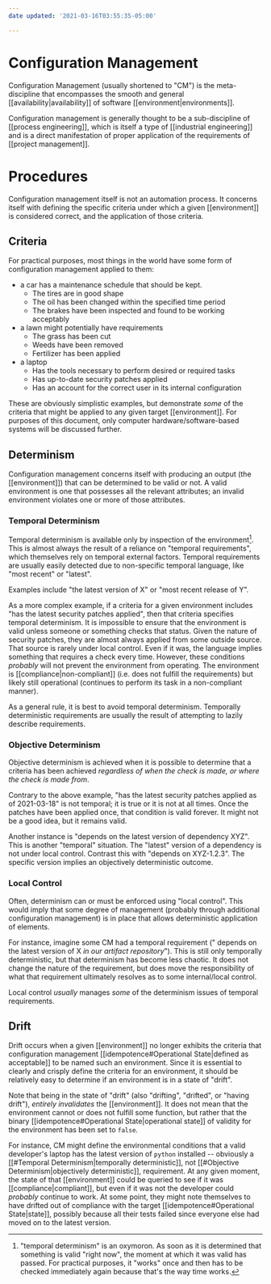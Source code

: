 ```yaml
---
date updated: '2021-03-16T03:55:35-05:00'

---
```


Configuration Management
===

Configuration Management (usually shortened to "CM") is the meta-discipline that encompasses the smooth and general [[availability|availability]] of software [[environment|environments]].

Configuration management is generally thought to be a sub-discipline of [[process engineering]], which is itself a type of [[industrial engineering]] and is a direct manifestation of proper application of the requirements of [[project management]].


# Procedures
Configuration management itself is not an automation process.  It concerns itself with defining the specific criteria under which a given [[environment]] is considered correct, and the application of those criteria.

## Criteria

For practical purposes, most things in the world have some form of configuration management applied to them:
- a car has a maintenance schedule that should be kept.
  - The tires are in good shape
  - The oil has been changed within the specified time period
  - The brakes have been inspected and found to be working acceptably
- a lawn might potentially have requirements
  - The grass has been cut
  - Weeds have been removed
  - Fertilizer has been applied
- a laptop 
  - Has the tools necessary to perform desired or required tasks
  - Has up-to-date security patches applied
  - Has an account for the correct user in its internal configuration

These are obviously simplistic examples, but demonstrate _some_ of the criteria that might be applied to any given target [[environment]].  For purposes of this document, only computer hardware/software-based systems will be discussed further.

## Determinism
Configuration management concerns itself with producing an output (the [[environment]]) that can be determined to be valid or not.  A valid environment is one that possesses all the relevant attributes; an invalid environment violates one or more of those attributes.



### Temporal Determinism
Temporal determinism is available only by inspection of the environment[^oxymoron].  This is almost always the result of a reliance on "temporal requirements", which themselves rely on temporal external factors.  Temporal requirements are usually easily detected due to non-specific temporal language, like "most recent" or "latest".  

Examples include "the latest version of X" or "most recent release of Y".

As a more complex example, if a criteria for a given environment includes "has the latest security patches applied", then that criteria specifies temporal determinism.  It is impossible to ensure that the environment is valid unless someone or something checks that status.  Given the nature of security patches, they are almost always applied from some outside source.  That source is rarely under local control.  Even if it was, the language implies something that requires a check every time.  However, these conditions _probably_ will not prevent the environment from operating.  The environment is [[compliance|non-compliant]] (i.e. does not fulfill the requirements) but likely still operational (continues to perform its task in a non-compliant manner).


As a general rule, it is best to avoid temporal determinism.  Temporally deterministic requirements are usually the result of attempting to lazily describe requirements.  

### Objective Determinism
Objective determinism is achieved when it is possible to determine that a criteria has been achieved _regardless of when the check is made, or where the check is made from_.  

Contrary to the above example, "has the latest security patches applied as of 2021-03-18" is not temporal; it is true or it is not at all times.  Once the patches have been applied once, that condition is valid forever.  It might not be a good idea, but it remains valid.  

Another instance is "depends on the latest version of dependency XYZ".  This is another "temporal" situation.  The "latest" version of a dependency is not under local control.  Contrast this with "depends on XYZ-1.2.3".  The specific version implies an objectively deterministic outcome.

### Local Control
Often, determinism can or must be enforced using "local control".  This would imply that some degree of management (probably through additional configuration management) is in place that allows deterministic application of elements. 

For instance, imagine some CM had a temporal requirement (" depends on the latest version of X _in our artifact repository_").  This is still only temporally deterministic, but that determinism has become less chaotic.  It does not change the nature of the requirement, but does move the responsibility of what that requirement ultimately resolves as to some internal/local control.  

Local control _usually_ manages _some_ of the determinism issues of temporal requirements.

## Drift
Drift occurs when a given [[environment]] no longer exhibits the criteria that configuration management [[idempotence#Operational State|defined as acceptable]] to be named such an environment.  Since it is essential to clearly and crisply define the criteria for an environment, it should be relatively easy to determine if an environment is in a state of "drift".

Note that being in the state of "drift" (also "drifting", "drifted", or "having drift"), _entirely invalidates_ the [[environment]].  It does not mean that the environment cannot or does not fulfill some function, but rather that the binary [[idempotence#Operational State|operational state]] of validity for the environment has been set to `false`.

For instance, CM might define the environmental conditions that a valid developer's laptop has the latest version of `python` installed -- obviously a [[#Temporal Determinism|temporally deterministic]], not [[#Objective Determinism|objectively deterministic]], requirement.  At any given moment, the state of that [[environment]] could be queried to see if it was [[compliance|compliant]], but even if it was not the developer could _probably_ continue to work.  At some point, they might note themselves to have drifted out of compliance with the target [[idempotence#Operational State|state]], possibly because all their tests failed since everyone else had moved on to the latest version.

[^oxymoron]:  "temporal determinism" is an oxymoron.  As soon as it is determined that something is valid "right now", the moment at which it was valid has passed.  For practical purposes, it "works" once and then has to be checked immediately again because that's the way time works.